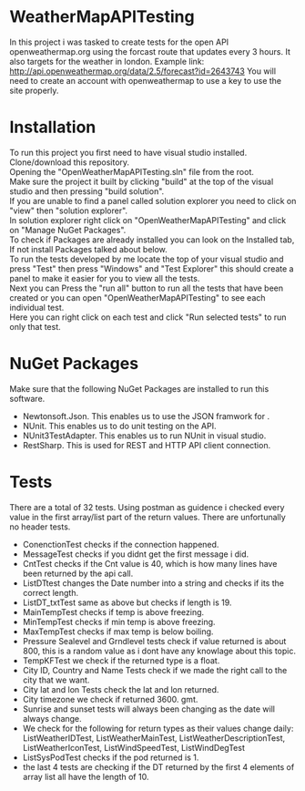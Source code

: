 # WeatherMapAPITesting
In this project i was tasked to create tests for the  open API openweathermap.org using the forcast route that updates every 3 hours. It also targets for the weather in london. Example link: http://api.openweathermap.org/data/2.5/forecast?id=2643743 You will need to create an account with openweathermap to use a key to use the site properly.

# Installation
To run this project you first need to have visual studio installed.  
Clone/download this repository.  
Opening the "OpenWeatherMapAPITesting.sln" file from the root.  
Make sure the project it built by clicking "build" at the top of the visual studio and then pressing "build solution".  
If you are unable to find a panel called solution explorer you need to click on "view" then "solution explorer".  
In solution explorer right click on "OpenWeatherMapAPITesting" and click on "Manage NuGet Packages".  
To check if Packages are already installed you can look on the Installed tab, If not install Packages talked about below.  
To run the tests developed by me locate the top of your visual studio and press "Test" then press "Windows" and "Test Explorer" this should create a panel to make it easier for you to view all the tests.  
Next you can Press the "run all" button to run all the tests that have been created or you can open "OpenWeatherMapAPITesting" to see each individual test.  
Here you can right click on each test and click "Run selected tests" to run only that test.

# NuGet Packages
Make sure that the following NuGet Packages are installed to run this software.
* Newtonsoft.Json. This enables us to use the JSON framwork for . 
* NUnit. This enables us to do unit testing on the API.
* NUnit3TestAdapter. This enables us to run NUnit in visual studio.
* RestSharp. This is used for REST and HTTP API client connection.

# Tests
There are a total of 32 tests. Using postman as guidence i checked every value in the first array/list part of the return values. There are unfortunally no header tests.
* ConenctionTest checks if the connection happened.
* MessageTest checks if you didnt get the first message i did.
* CntTest checks if the Cnt value is 40, which is how many lines have been returned by the api call.
* ListDTtest changes the Date number into a string and checks if its the correct length.
* ListDT_txtTest same as above but checks if length is 19.
* MainTempTest checks if temp is above freezing.
* MinTempTest checks if min temp is above freezing.
* MaxTempTest checks if max temp is below boiling.
* Pressure Sealevel and Grndlevel tests check if value returned is about 800, this is a random value as i dont have any knowlage about this topic.
* TempKFTest we check if the returned type is a float.
* City ID, Country and Name Tests check if we made the right call to the city that we want.
* City lat and lon Tests check the lat and lon returned.
* City timezone we check if returned 3600. gmt.
* Sunrise and sunset tests will always been changing as the date will always change.
* We check for the following for return types as their values change daily: ListWeatherIDTest, ListWeatherMainTest, ListWeatherDescriptionTest, ListWeatherIconTest, ListWindSpeedTest, ListWindDegTest
* ListSysPodTest checks if the pod returned is 1.
* the last 4 tests are checking if the DT returned by the first 4 elements of array list all have the length of 10. 

